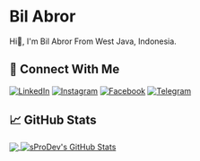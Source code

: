 # Bil Abror
Hi👋, I'm Bil Abror From West Java, Indonesia.
<br>
## &#x1F919; Connect With Me
[![LinkedIn](https://img.shields.io/badge/LinkedIn-1870e4?style=for-the-badge&logo=linkedin&logoColor=white)](https://www.linkedin.com/in/bil-abror/)
[![Instagram](https://img.shields.io/badge/Instagram-d828d3?style=for-the-badge&logo=instagram&logoColor=white)](https://instagram.com/bil_abror)
[![Facebook](https://img.shields.io/badge/Facebook-%234267B2.svg?&style=for-the-badge&logo=facebook&logoColor=white)](https://www.facebook.com/bilabror)
[![Telegram](https://img.shields.io/badge/Telegram-%230088cc.svg?&style=for-the-badge&logo=telegram&logoColor=white)](https://t.me/bilabror)
## &#x1f4c8; GitHub Stats
<a href="https://github.com/bilabror">
  <img align="center" src="https://github-readme-stats.vercel.app/api/top-langs/?username=bilabror&layout=compact&hide_border=true" />
</a>
<a href="https://github.com/bilabror">
  <img align="center" src="https://github-readme-stats.vercel.app/api?username=bilabror&count_private=true&show_icons=true&hide_border=true&custom_title=My%20Github%20Stats&include_all_commits=true&hide=issues" alt="sProDev's GitHub Stats" />
</a>
